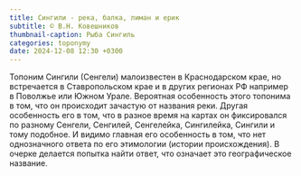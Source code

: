 ```yaml
---
title: Сингили - река, балка, лиман и ерик
subtitle: © В.Н. Ковешников
thumbnail-caption: Рыба Сингиль
categories: toponymy
date: 2024-12-08 12:30 +0300
---
```

Топоним Сингили (Сенгели) малоизвестен в Краснодарском крае, но встречается в Ставропольском крае и в других регионах РФ например в Поволжье или Южном Урале. Вероятная особенность этого топонима в том, что он происходит зачастую от названия реки. Другая особенность его в том, что в разное время на картах он фиксировался по разному Сенгели, Сенгилей, Сенгелейка, Сингилейка, Сингили и тому подобное. И видимо главная его особенность в том, что нет однозначного ответа по его этимологии (истории происхождения). В очерке делается попытка найти ответ, что означает это географическое название.
